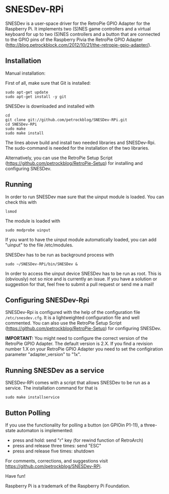 SNESDev-RPi
===========

SNESDev is a user-space driver for the RetroPie GPIO Adapter for the Raspberry Pi. It implements two (S)NES game controllers and a virtual keyboard for up to two (S)NES controllers and a button that are connected to the GPIO pins of the Raspberry Pivia the RetroPie GPIO Adapter (http://blog.petrockblock.com/2012/10/21/the-retropie-gpio-adapter/). 

Installation
------------

Manual installation:

First of all, make sure that Git is installed:

```shell
sudo apt-get update
sudo apt-get install -y git
```


SNESDev is downloaded and installed with

```shell
cd
git clone git://github.com/petrockblog/SNESDev-RPi.git
cd SNESDev-RPi
sudo make
sudo make install
```

The lines above build and install two needed libraries and SNESDev-Rpi. The sudo-command is needed for the installation of the two libraries.

Alternatively, you can use the RetroPie Setup Script (https://github.com/petrockblog/RetroPie-Setup) for installing and configuring SNESDev.

Running
-------

In order to run SNESDev mae sure that the uinput module is loaded. You can check this with

```shell
lsmod
```

The module is loaded with

```shell
sudo modprobe uinput
```

If you want to have the uinput module automatically loaded, you can add "uinput" to the file 
/etc/modules.

SNESDev has to be run as background process with

```shell
sudo ~/SNESDev-RPi/bin/SNESDev &
```

In order to access the uinput device SNESDev has to be run as root. This is (obviously) not so nice and is currently an issue. If you have a solution or suggestion for that, feel free to submit a pull request or send me a mail!

Configuring SNESDev-Rpi
-----------------------

SNESDev-Rpi is configured with the help of the configuration file ```/etc/snesdev.cfg```. It is a lightweighted configuration file and well commented. You can also use the RetroPie Setup Script (https://github.com/petrockblog/RetroPie-Setup) for configuring SNESDev.

__IMPORTANT:__ You might need to configure the correct version of the RetroPie GPIO Adapter. The default version is 2.X. If you find a revision number 1.X on your RetroPie GPIO Adapter you need to set the configiration parameter "adapter_version" to "1x".


Running SNESDev as a service
----------------------------

SNESDev-RPi comes with a script that allows SNESDev to be run as a service. The installation command for that is

```shell
sudo make installservice
```

Button Polling
--------------

If you use the functionality for polling a button (on GPIOin P1-11), a three-state automaton is implemented:
 
- press and hold: send "r" key (for rewind function of RetroArch)
- press and release three times: send "ESC"
- press and release five times: shutdown

For comments, corrections, and suggestions visit https://github.com/petrockblog/SNESDev-RPi.

Have fun!


Raspberry Pi is a trademark of the Raspberry Pi Foundation.
